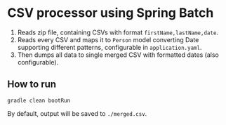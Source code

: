 # CSV processor using Spring Batch

1. Reads zip file, containing CSVs with format `firstName,lastName,date`.
2. Reads every CSV and maps it to `Person` model converting Date supporting different patterns, configurable
   in `application.yaml`.
3. Then dumps all data to single merged CSV with formatted dates (also configurable).

## How to run

```shell
gradle clean bootRun
```

By default, output will be saved to `./merged.csv`.